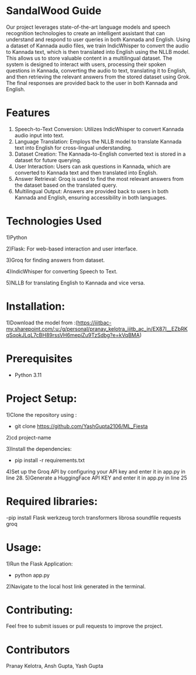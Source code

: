 # SandalWood Guide
Our project leverages state-of-the-art language models and speech recognition technologies to create an intelligent assistant that can understand and respond to user queries in both Kannada and English. Using a dataset of Kannada audio files, we train IndicWhisper to convert the audio to Kannada text, which is then translated into English using the NLLB model. This allows us to store valuable content in a multilingual dataset. The system is designed to interact with users, processing their spoken questions in Kannada, converting the audio to text, translating it to English, and then retrieving the relevant answers from the stored dataset using Grok. The final responses are provided back to the user in both Kannada and English.

# Features
1) Speech-to-Text Conversion: Utilizes IndicWhisper to convert Kannada audio input into text.
2) Language Translation: Employs the NLLB model to translate Kannada text into English for cross-lingual understanding.
3) Dataset Creation: The Kannada-to-English converted text is stored in a dataset for future querying.
4) User Interaction: Users can ask questions in Kannada, which are converted to Kannada text and then translated into English.
5) Answer Retrieval: Groq is used to find the most relevant answers from the dataset based on the translated query.
6) Multilingual Output: Answers are provided back to users in both Kannada and English, ensuring accessibility in both languages.

# Technologies Used
1)Python

2)Flask: For web-based interaction and user interface.

3)Groq for finding answers from dataset.

4)IndicWhisper for converting Speech to Text.

5)NLLB for translating English to Kannada and vice versa.

# Installation:

1)Download the model from :(https://iiitbac-my.sharepoint.com/:u:/g/personal/pranay_kelotra_iiitb_ac_in/EX87I__EZbRKqSqokJLqL7cBH89rssVH6mepiZu9TzSdbg?e=kVqBMA)
# Prerequisites
  - Python 3.11

# Project Setup:

1)Clone the repository using :

-  git clone https://github.com/YashGupta2106/ML_Fiesta

2)cd project-name

3)Install the dependencies:

-  pip install -r requirements.txt

4)Set up the Groq API by configuring your API key and enter it in app.py in line 28.
5)Generate a HuggingFace API KEY and enter it in app.py in line 25


# Required libraries:

  -pip install Flask werkzeug torch transformers librosa soundfile requests groq

# Usage:

1)Run the Flask Application:

-  python app.py

2)Navigate to the local host link generated in the terminal.

# Contributing:
Feel free to submit issues or pull requests to improve the project.
  
# Contributors
Pranay Kelotra, Ansh Gupta, Yash Gupta
